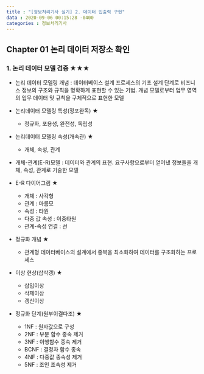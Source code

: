 ```yaml
---
title : "[정보처리기사 실기] 2. 데이터 입출력 구현"
data : 2020-09-06 00:15:28 -0400
categories : 정보처리기사
---
```

## Chapter 01 논리 데이터 저장소 확인
### 1. 논리 데이터 모델 검증 ★★★
- 논리 데이터 모델링 개념 : 데이터베이스 설계 프로세스의 기초 설계 단계로 비즈니스 정보의 구조와 규칙을 명확하게 표현할 수 있는 기법. 개념 모델로부터 업무 영역의 업무 데이터 및 규칙을 구체적으로 표현한 모델

- 논리데이터 모델링 특성(정포완독) ★
    - 정규화, 포용성, 완전성, 독립성

- 논리데이터 모델링 속성(개속관) ★
    - 개체, 속성, 관계

- 개체-관계(E-R)모델 : 데이터와 관계의 표현. 요구사항으로부터 얻어낸 정보들을 개체, 속성, 관계로 기술한 모델

- E-R 다이어그램 ★
    - 개체 : 사각형
    - 관계 : 마름모
    - 속성 : 타원
    - 다중 값 속성 : 이중타원
    - 관계-속성 연결 : 선

- 정규화 개념 ★ 
    - 관계형 데이터베이스의 설계에서 중복을 최소화하여 데이터를 구조화하는 프로세스

- 이상 현상(삽삭갱) ★
    - 삽입이상
    - 삭제이상
    - 갱신이상

- 정규화 단계(원부이결다조) ★
    - 1NF : 원자값으로 구성
    - 2NF : 부분 함수 종속 제거
    - 3NF : 이행함수 종속 제거
    - BCNF : 결정자 함수 종속
    - 4NF : 다중값 종속성 제거
    - 5NF : 조인 조속성 제거